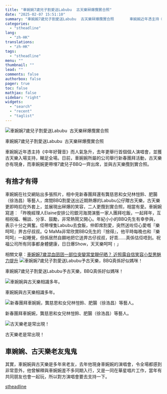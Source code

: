 ```yaml
---
title: "車婉婉7歲兒子割愛送Labubu  古天樂冧爆攬實合照"
date: "2025-02-07 15:51:10"
summary: "車婉婉7歲兒子割愛送Labubu  古天樂冧爆攬實合照       車婉婉近年憑主持《中年好..."
categories:
  - "stheadline"
lang:
  - "zh-HK"
translations:
  - "zh-HK"
tags:
  - "stheadline"
menu: ""
thumbnail: ""
lead: ""
comments: false
authorbox: false
pager: true
toc: false
mathjax: false
sidebar: "right"
widgets:
  - "search"
  - "recent"
  - "taglist"
---
```


![車婉婉7歲兒子割愛送Labubu  古天樂冧爆攬實合照](https://image.stheadline.com/f/680p0/0x0/100/none/6af750c1c6ee8379f80792812356a65c/stheadline/inewsmedia/20250207/_2025020715451410076.jpg)

車婉婉7歲兒子割愛送Labubu  古天樂冧爆攬實合照




車婉婉近年憑主持《中年好聲音》而人氣急升，去年更舉行首個個人演唱會，並獲古天樂入場支持，睇足全場。日前，車婉婉所屬的公司舉行新春團拜活動，古天樂亦有現身，而車婉婉更帶埋7歲兒子BBQ一齊出席，並與古天樂攬到實合照。

有捨才有得
-----

車婉婉在社交網貼出多張照片，相中見新春團拜還有龔慈恩和女兒林愷鈴、肥腸（徐浩昌）等藝人，席間BBQ割愛送出近期熱爆的Labubu公仔贈古天樂，古天樂更即時扣在外套上，並展現出冧爆的笑容，二人更攬到實合照，相當有愛。車婉婉寫道︰「昨晚經理人Elaine安排公司銀河海潤演藝一家人團拜吃飯，一起拜年，互相祝福、暢談、分享、鼓勵，非常熱鬧又開心。年紀小小的BBQ先生有幸參與，表示十分之興奮。佢帶埋隻Labubu去食飯，仲即席割愛，突然送咗佢心愛嘅『樂呵呵』畀古仔叔叔。Q MaMa非常欣賞BBQ先生的『捨得』，他平時每晚也和『樂呵呵』一起睡覺，但係居然自願地把它送畀古仔叔叔，好乖……真係估佢唔到。祝福公司所有同事都身體健康，日日爆Show，天天樂呵呵﹗」

相關文章︰[車婉婉7歲混血囝囝一部位突變當堂靚仔晒？ 近照露自信笑容小型男魅力提升](https://www.stheadline.com/realtime-entertainment/3423193/%E8%BB%8A%E5%A9%89%E5%A9%897%E6%AD%B2%E6%B7%B7%E8%A1%80%E5%9B%9D%E5%9B%9D%E4%B8%80%E9%83%A8%E4%BD%8D%E7%AA%81%E8%AE%8A%E7%95%B6%E5%A0%82%E9%9D%9A%E4%BB%94%E6%99%92-%E8%BF%91%E7%85%A7%E9%9C%B2%E8%87%AA%E4%BF%A1%E7%AC%91%E5%AE%B9%E5%B0%8F%E5%9E%8B%E7%94%B7%E9%AD%85%E5%8A%9B%E6%8F%90%E5%8D%87)
 ![車婉婉7歲兒子割愛送Labubu予古天樂，BBQ真係好似媽咪！](https://image.hkhl.hk/f/1024p0/0x0/100/none/70399d053cd225aa18da42abf360718f/2025-02/WhatsApp_Image_2025-02-07_at_15_00_32.jpeg)


車婉婉7歲兒子割愛送Labubu予古天樂，BBQ真係好似媽咪！



 ![車婉婉與古天樂相識多年。](https://image.hkhl.hk/f/1024p0/0x0/100/none/a9e2b15a588eeb68628bf260fc051fb5/2025-02/WhatsApp_Image_2025-02-07_at_15_00_33_1_.jpeg)


車婉婉與古天樂相識多年。



 ![新春團拜車婉婉，龔慈恩和女兒林愷鈴、肥腸（徐浩昌）等藝人。](https://image.hkhl.hk/f/1024p0/0x0/100/none/bf3e41941d9bf5fbb8e6bff870a1595e/2025-02/WhatsApp_Image_2025-02-07_at_15_00_33.jpeg)


新春團拜車婉婉，龔慈恩和女兒林愷鈴、肥腸（徐浩昌）等藝人。



 ![古天樂老是常出現！](https://image.hkhl.hk/f/1024p0/0x0/100/none/826fed05d4c7646e55bcb5e3278c75a4/2025-02/WhatsApp_Image_2025-02-07_at_15_00_32_1_.jpeg)


古天樂老是常出現！




車婉婉、古天樂老友鬼鬼
-----------

其實，車婉婉與古天樂是多年來老友，去年他現身車婉婉的演唱會，令全場都感到非常意外，他曾解釋與車婉婉差不多同期入行，又是一同在華星唱片工作，當年有共同朋友也會一起玩，所以對方演唱會要去支持一下。

[stheadline](https://std.stheadline.com/realtime/article/2051396/即時-娛樂-車婉婉7歲兒子割愛送Labubu-古天樂冧爆攬實合照)
